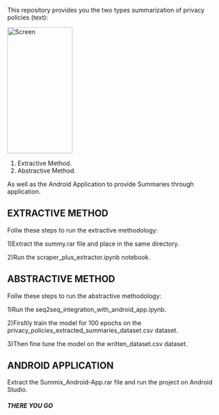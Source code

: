 This repository provides you the two types summarization of privacy policies (text):


<img src="https://user-images.githubusercontent.com/64551550/85221122-cc441100-b3ca-11ea-8452-77f1b34bbcb0.jpg" alt="Screen"
	title="Screen" width="150" height="290" />

1) Extractive Method.
2) Abstractive Method.

As well as the Android Application to provide Summaries through application.

## EXTRACTIVE METHOD
Follw these steps to run the extractive methodology:

1)Extract the summy.rar file and place in the same directory.

2)Run the scraper_plus_extractor.ipynb notebook.


## ABSTRACTIVE METHOD
Follw these steps to run the abstractive methodology:

1)Run the seq2seq_integration_with_android_app.ipynb.

2)Firsltly train the model for 100 epochs on the privacy_policies_extracted_summaries_dataset.csv dataset.

3)Then fine tune the model on the written_dataset.csv dataset.


## ANDROID APPLICATION

Extract the Summix_Android-App.rar file and run the project on Android Studio.


##### THERE YOU GO ##### 
